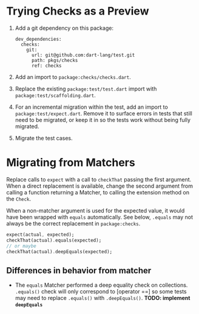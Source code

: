 # Trying Checks as a Preview

1.  Add a git dependency on this package:

    ```
    dev_dependencies:
      checks:
        git:
          url: git@github.com:dart-lang/test.git
          path: pkgs/checks
          ref: checks
    ```

1.  Add an import to `package:checks/checks.dart`.

1.  Replace the existing `package:test/test.dart` import with
    `package:test/scaffolding.dart`.

1.  For an incremental migration within the test, add an import to
    `package:test/expect.dart`. Remove it to surface errors in tests that still
    need to be migrated, or keep it in so the tests work without being fully
    migrated.

1.  Migrate the test cases.

# Migrating from Matchers

Replace calls to `expect` with a call to `checkThat` passing the first argument.
When a direct replacement is available, change the second argument from calling
a function returning a Matcher, to calling the extension method on the `Check`.

When a non-matcher argument is used for the expected value, it would have been
wrapped with `equals` automatically. See below, `.equals` may not always be the
correct replacement in `package:checks`.

```dart
expect(actual, expected);
checkThat(actual).equals(expected);
// or maybe
checkThat(actual).deepEquals(expected);
```

## Differences in behavior from matcher

- The `equals` Matcher performed a deep equality check on collections.
  `.equals()` check will only correspond to [operator ==] so some tests may need
  to replace `.equals()` with `.deepEquals()`. **TODO: implement `deepEquals`**
